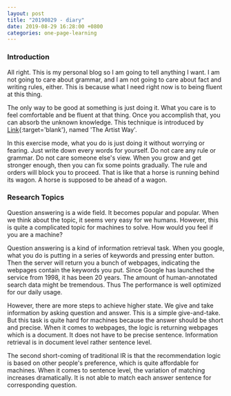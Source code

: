 ```yaml
---
layout: post
title: "20190829 - diary"
date: 2019-08-29 16:28:00 +0800
categories: one-page-learning
---
```

<!---
![alt](/img/figures/ml/drawing/estimation_and_prediction.png)
-->
### Introduction
All right. This is my personal blog so I am going to tell anything I want. I am not going to care about grammar, and I am not going to care about fact and writing rules, either. This is because what I need right now is to being fluent at this thing.

The only way to be good at something is just doing it. What you care is to feel comfortable and be fluent at that thing. Once you accomplish that, you can absorb the unknown knowledge. This technique is introduced by [Link](https://www.amazon.com/Artists-Way-25th-Anniversary/dp/0143129252/ref=sr_1_1?keywords=artist+way&qid=1567092877&s=gateway&sr=8-1){:target='blank'}, named 'The Artist Way'.

In this exercise mode, what you do is just doing it without worrying or fearing. Just write down every words for yourself. Do not care any rule or grammar. Do not care someone else's view. When you grow and get stronger enough, then you can fix some points gradually. The rule and orders will block you to proceed. That is like that a horse is running behind its wagon. A horse is supposed to be ahead of a wagon.

### Research Topics
Question answering is a wide field. It becomes popular and popular. When we think about the topic, it seems very easy for we humans. However, this is quite a complicated topic for machines to solve. How would you feel if you are a machine?

Question answering is a kind of information retrieval task. When you google, what you do is putting in a series of keywords and pressing enter button. Then the server will return you a bunch of webpages, indicating the webpages contain the keywords you put. Since Google has launched the service from 1998, it has been 20 years. The amount of human-annotated search data might be tremendous. Thus The performance is well optimized for our daily usage.

However, there are more steps to achieve higher state. We give and take information by asking question and answer. This is a simple give-and-take. But this task is quite hard for machines because the answer should be short and precise. When it comes to webpages, the logic is returning webpages which is a document. It does not have to be precise sentence. Information retrieval is in document level rather sentence level.

The second short-coming of traditional IR is that the recommendation logic is based on other people's preference, which is quite affordable for machines. When it comes to sentence level, the variation of matching increases dramatically. It is not able to match each answer sentence for corresponding question.
